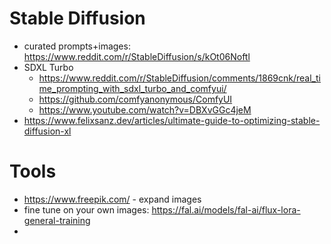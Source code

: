# Stable Diffusion 
* curated prompts+images: https://www.reddit.com/r/StableDiffusion/s/kOt06Noftl
* SDXL Turbo
  * https://www.reddit.com/r/StableDiffusion/comments/1869cnk/real_time_prompting_with_sdxl_turbo_and_comfyui/
  * https://github.com/comfyanonymous/ComfyUI
  * https://www.youtube.com/watch?v=DBXvGGc4jeM
* https://www.felixsanz.dev/articles/ultimate-guide-to-optimizing-stable-diffusion-xl

# Tools
* https://www.freepik.com/ - expand images
* fine tune on your own images: https://fal.ai/models/fal-ai/flux-lora-general-training
* 

